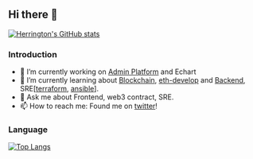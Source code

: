 ## Hi there 👋

[![Herrington's GitHub stats](https://github-readme-stats.vercel.app/api?username=plh97)](https://github.com/anuraghazra/github-readme-stats)

### Introduction
- 🔭 I’m currently working on [Admin Platform](https://github.com/plh97/admin-platform) and Echart
- 🌱 I’m currently learning about [Blockchain](https://roadmap.sh/blockchain), [eth-develop](https://www.udemy.com/course/ethereum-and-solidity-the-complete-developers-guide/) and [Backend](https://roadmap.sh/backend), SRE[[terraform](https://terraform.io/), [ansible](https://www.ansible.com/)].
- 💬 Ask me about Frontend, web3 contract, SRE.
- 📫 How to reach me: Found me on [twitter](https://twitter.com/plh05)!


### Language

[![Top Langs](https://github-readme-stats.vercel.app/api/top-langs/?username=plh97&layout=compact)](https://github.com/anuraghazra/github-readme-stats)
